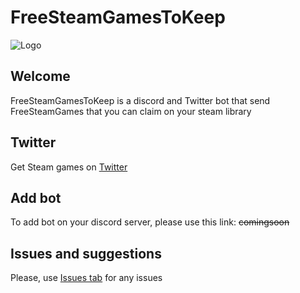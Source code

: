 # FreeSteamGamesToKeep

![Logo](https://pbs.twimg.com/profile_images/1246407711618748418/M5djStgw_400x400.jpg)

## Welcome
FreeSteamGamesToKeep is a discord and Twitter bot that send FreeSteamGames that you can claim on your steam library

## Twitter

Get Steam games on [Twitter](https://twitter.com/FreeGameToKeep)

## Add bot
To add bot on your discord server, please use this link: ~~comingsoon~~

## Issues and suggestions

Please, use [Issues tab](https://github.com/ilayerz/FreeSteamGamesToKeep/issues) for any issues

